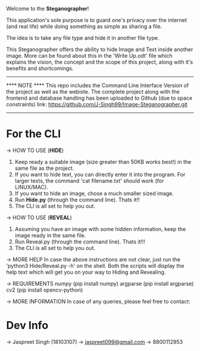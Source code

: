 Welcome to the **Steganographer**!

This application's sole purpose is to guard one's privacy over the internet (and real life)
while doing something as simple as sharing a file. 

The idea is to take any file type and hide it in another file type.

This Steganographer offers the ability to hide Image and Text inside another image.
More can be found about this in the 'Write Up.odt' file which explains the vision, the concept
and the scope of this project, along with it's benefits and shortcomings. 

**************
**** NOTE ****
This repo includes the Command Line Interface Version of the project as well as the webiste.
The complete project along with the frontend and database handling has been uploaded to Github (due to space constraints)
link: https://github.com/J-Singh99/Image-Steganographer.git
**************

# For the CLI #  

-> HOW TO USE (**HIDE**)
  1. Keep ready a suitable image (size greater than 50KB works best!) in the same file as the project.
  2. If you want to hide text, you can directly enter it into the program. 
      For larger texts, the command 'cat filename.txt' should work (for LINUX/MAC).
  3. If you want to hide an image, chose a much smaller sized image.
  4. Run **Hide.py** (through the command line). Thats it!! 
  5. The CLI is all set to help you out.

-> HOW TO USE (**REVEAL**)
  1. Assuming you have an image with some hidden information, keep the image ready in the same file.
  2. Run Reveal.py (through the command line). Thats it!!!
  3. The CLI is all set to help you out.
  
-> MORE HELP
  In case the above instructions are not clear, just run the 'python3 Hide/Reveal.py -h' on the shell.
  Both the scripts will display the help text which will get you on your way to Hiding and Revealing.

-> REQUIREMENTS
  numpy (pip install numpy)
  argparse (pip install argparse)
  cv2 (pip install opencv-python)
  
-> MORE INFORMATION
  In case of any queries, please feel free to contact:
  
# Dev Info #  
-> Jaspreet Singh (18103107)
-> jaspreet099@gmail.com
-> 8800112953
